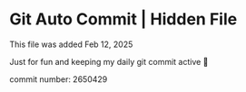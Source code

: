 # Git Auto Commit | Hidden File

This file was added Feb 12, 2025

Just for fun and keeping my daily git commit active 🤪

commit number: 2650429
